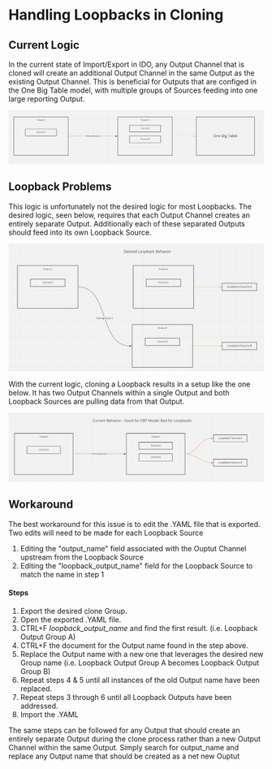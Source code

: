 # Handling Loopbacks in Cloning

## Current Logic

In the current state of Import/Export in IDO, any Output Channel that is cloned will create an additional Output Channel in the same Output as the existing Output Channel. This is beneficial for Outputs that are configed in the One Big Table model, with multiple groups of Sources feeding into one large reporting Output.

![Cloning works well for an OBT model](<../../.gitbook/assets/image (383).png>)

## Loopback Problems

This logic is unfortunately not the desired logic for most Loopbacks. The desired logic, seen below, requires that each Output Channel creates an entirely separate Output. Additionally each of these separated Outputs should feed into its own Loopback Source.

![Desired Loopback Cloning behavior](<../../.gitbook/assets/image (384).png>)

With the current logic,  cloning a Loopback results in a setup like the one below. It has two Output Channels within a single Output and both Loopback Sources are pulling data from that Output.&#x20;

![Actual Loopback Cloning behavior](<../../.gitbook/assets/image (382).png>)

## Workaround

The best workaround for this issue is to edit the .YAML file that is exported. Two edits will need to be made for each Loopback Source

1. Editing the "output\_name" field associated with the Ouptut Channel upstream from the Loopback Source
2. Editing the "loopback\_output\_name" field for the Loopback Source to match the name in step 1

#### Steps

1. Export the desired clone Group.
2. Open the exported .YAML file.
3. CTRL+F _loopback\_output\_name_ and find the first result. (i.e. Loopback Output Group A)
4. CTRL+F the document for the Output name found in the step above.
5. Replace the Output name with a new one that leverages the desired new Group name (i.e. Loopback Output Group A becomes Loopback Output Group B)
6. Repeat steps 4 & 5 until all instances of the old Output name have been replaced.
7. Repeat steps 3 through 6 until all Loopback Outputs have been addressed.
8. Import the .YAML

The same steps can be followed for any Output that should create an entirely separate Output during the clone process rather than a new Output Channel within the same Output. Simply search for output\_name and replace any Output name that should be created as a net new Ouptut
